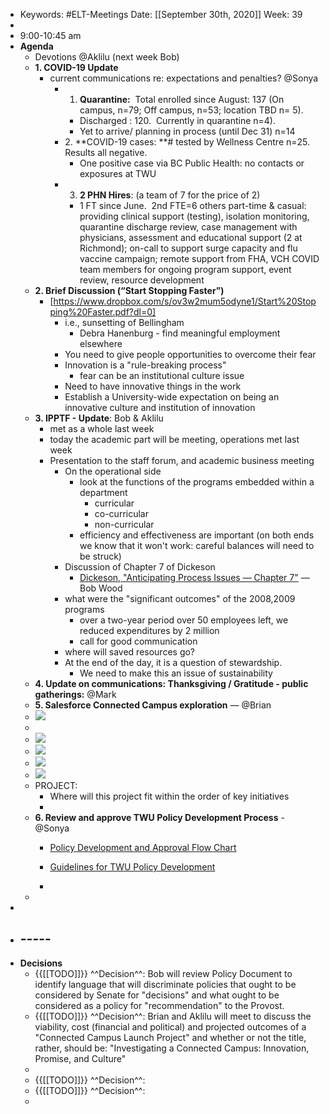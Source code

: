 - Keywords: #ELT-Meetings
Date: [[September 30th, 2020]]
Week: 39
- 
- 9:00-10:45 am
- **Agenda**
    - Devotions @Aklilu (next week Bob)
    - **1. COVID-19 Update**
        - current communications re: expectations and penalties? @Sonya
            - 1. **Quarantine:**  Total enrolled since August: 137 (On campus, n=79; Off campus, n=53; location TBD n= 5).
                - Discharged : 120.  Currently in quarantine n=4).
                - Yet to arrive/ planning in process (until Dec 31) n=14
            - 2. **COVID-19 cases: **# tested by Wellness Centre n=25. Results all negative.
                - One positive case via BC Public Health: no contacts or exposures at TWU
            - 3. **2 PHN Hires**: (a team of 7 for the price of 2) 
                - 1 FT since June.  2nd FTE=6 others part-time & casual: providing clinical support (testing), isolation monitoring, quarantine discharge review, case management with physicians, assessment and educational support (2 at Richmond); on-call to support surge capacity and flu vaccine campaign; remote support from FHA, VCH COVID team members for ongoing program support, event review, resource development
    - **2. Brief Discussion (“Start Stopping Faster”)**
        - [https://www.dropbox.com/s/ov3w2mum5odyne1/Start%20Stopping%20Faster.pdf?dl=0]
            - i.e., sunsetting of Bellingham
                - Debra Hanenburg - find meaningful employment elsewhere
            - You need to give people opportunities to overcome their fear
            - Innovation is a "rule-breaking process" 
                - fear can be an institutional culture issue
            - Need to have innovative things in the work
            - Establish a University-wide expectation on being an innovative culture and institution of innovation
    - **3. IPPTF - Update**: Bob & Aklilu
        - met as a whole last week
        - today the academic part will be meeting, operations met last week
        - Presentation to the staff forum, and academic business meeting
            - On the operational side
                - look at the functions of the programs embedded within a department
                    - curricular
                    - co-curricular
                    - non-curricular
                - efficiency and effectiveness are important (on both ends we know that it won't work: careful balances will need to be struck)
            - Discussion of Chapter 7 of Dickeson
                - [Dickeson, "Anticipating Process Issues — Chapter 7"](https://www.dropbox.com/s/sj5nfdo3k4bi8u2/Prioritization%20-%20Dickeson%20-%20Chapter%207.pdf?dl=0) — Bob Wood
            - what were the "significant outcomes" of the 2008,2009 programs
                - over a two-year period over 50 employees left, we reduced expenditures by 2 million
                - call for good communication
            - where will saved resources go?
            - At the end of the day, it is a question of stewardship.
                - We need to make this an issue of sustainability
    - **4. Update on communications: Thanksgiving / Gratitude - public gatherings:** @Mark 
    - **5. Salesforce Connected Campus exploration** — @Brian
    - ![](https://firebasestorage.googleapis.com/v0/b/firescript-577a2.appspot.com/o/imgs%2Fapp%2Fchurchdogmatics%2Fq2eRLdLARY.png?alt=media&token=ffae4225-faa3-4c50-81a3-b76baa465aeb)
    - 
    - ![](https://firebasestorage.googleapis.com/v0/b/firescript-577a2.appspot.com/o/imgs%2Fapp%2Fchurchdogmatics%2FMM3eq8bmei.png?alt=media&token=e9885808-e175-4269-a1a6-03b3a752217c)
    - ![](https://firebasestorage.googleapis.com/v0/b/firescript-577a2.appspot.com/o/imgs%2Fapp%2Fchurchdogmatics%2FQLofQRzUbn.png?alt=media&token=4f00f7c3-44f3-4b08-8400-4fe64bd0e016)
    - ![](https://firebasestorage.googleapis.com/v0/b/firescript-577a2.appspot.com/o/imgs%2Fapp%2Fchurchdogmatics%2FgNEZI298E0.png?alt=media&token=0d3cc56b-a590-41cb-ae0e-8ade7acd8e90)
    - ![](https://firebasestorage.googleapis.com/v0/b/firescript-577a2.appspot.com/o/imgs%2Fapp%2Fchurchdogmatics%2FTBM2g6Wocv.png?alt=media&token=35b430b8-3065-4b5c-b319-13bda61b6835)
    - PROJECT:
        - Where will this project fit within the order of key initiatives
        - 
    - **6. Review and approve TWU Policy Development Process** - @Sonya
        - [Policy Development and Approval Flow Chart](https://admin-twu.slack.com/files/UL6FFNRC4/F01BUAN3UJ0/policy_development_and_approval_flow_chart_-_rev._re_ops_policies_2020-09-29.pdf)
        - [Guidelines for TWU Policy Development](https://admin-twu.slack.com/files/UL6FFNRC4/F01BN50ETKL/guide_twu_policy_development_-_approved_by_senate_2020-03-03sg_sept_26_bw_sept_28_jb_sept_29.docx)

        - 
    - 
- 
- ## -----
- **Decisions**
    - {{[[TODO]]}} ^^Decision^^:  Bob will review Policy Document to identify language that will discriminate policies that ought to be considered by Senate for "decisions" and what ought to be considered as a policy for "recommendation" to the Provost.
    - {{[[TODO]]}} ^^Decision^^:  Brian and Aklilu will meet to discuss the viability, cost (financial and political) and projected outcomes of a "Connected Campus Launch Project" and whether or not the title, rather, should be: "Investigating a Connected Campus: Innovation, Promise, and Culture"
    - 
    - {{[[TODO]]}} ^^Decision^^:  
    - {{[[TODO]]}} ^^Decision^^:  
    - 
